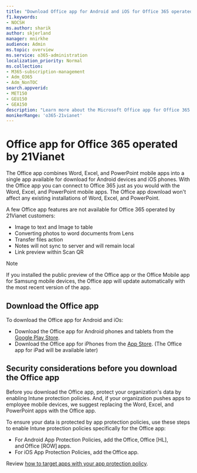 ```yaml
---
title: "Download Office app for Android and iOS for Office 365 operated by 21Vianet"
f1.keywords:
- NOCSH
ms.author: sharik
author: skjerland
manager: mnirkhe
audience: Admin
ms.topic: overview
ms.service: o365-administration
localization_priority: Normal
ms.collection: 
- M365-subscription-management 
- Adm_O365
- Adm_NonTOC
search.appverid:
- MET150
- GEU150
- GEA150
description: "Learn more about the Microsoft Office app for Office 365 operated by 21Vianet and how to download it for customers in China."
monikerRange: 'o365-21vianet'
---
```


# Office app for Office 365 operated by 21Vianet

The Office app combines Word, Excel, and PowerPoint mobile apps into a single app available for download for Android devices and iOS phones. With the Office app you can connect to Office 365 just as you would with the Word, Excel, and PowerPoint mobile apps. The Office app download won't affect any existing installations of Word, Excel, and PowerPoint.

A few Office app features are not available for Office 365 operated by 21Vianet customers:
- Image to text and Image to table 
- Converting photos to word documents from Lens 
- Transfer files action 
- Notes will not sync to server and will remain local 
- Link preview within Scan QR 

> [!NOTE]
> If you installed the public preview of the Office app or the Office Mobile app for Samsung mobile devices, the Office app will update automatically with the most recent version of the app.

## Download the Office app

To download the Office app for Android and iOs:

- Download the Office app for Android phones and tablets from the [Google Play Store](https://play.google.com/store/apps/details?id=com.microsoft.office.officehubrow). 
- Download the Office app for iPhones from the [App Store](https://products.office.com/en-us/mobile/office?rtc=2). (The Office app for iPad will be available later)

## Security considerations before you download the Office app

Before you download the Office app, protect your organization's data by enabling Intune protection policies. And, if your organization pushes apps to employee mobile devices, we suggest replacing the Word, Excel, and PowerPoint apps with the Office app.  

To ensure your data is protected by app protection policies, use these steps to enable Intune protection policies specifically for the Office app: 

- For Android App Protection Policies, add the Office, Office [HL], and Office [ROW] apps. 
- For iOS App Protection Policies, add the Office app. 

Review [how to target apps with your app protection policy](https://docs.microsoft.com/en-us/intune/apps/app-protection-policies).



